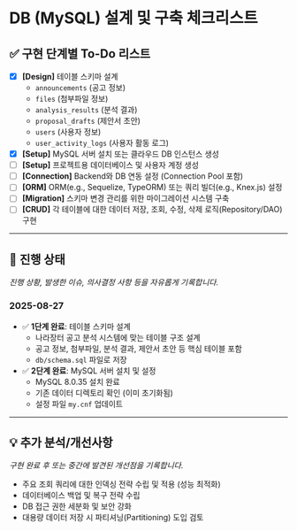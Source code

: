 # DB (MySQL) 설계 및 구축 체크리스트

## ✅ 구현 단계별 To-Do 리스트
- [x] **[Design]** 테이블 스키마 설계
  - `announcements` (공고 정보)
  - `files` (첨부파일 정보)
  - `analysis_results` (분석 결과)
  - `proposal_drafts` (제안서 초안)
  - `users` (사용자 정보)
  - `user_activity_logs` (사용자 활동 로그)
- [x] **[Setup]** MySQL 서버 설치 또는 클라우드 DB 인스턴스 생성
- [ ] **[Setup]** 프로젝트용 데이터베이스 및 사용자 계정 생성
- [ ] **[Connection]** Backend와 DB 연동 설정 (Connection Pool 포함)
- [ ] **[ORM]** ORM(e.g., Sequelize, TypeORM) 또는 쿼리 빌더(e.g., Knex.js) 설정
- [ ] **[Migration]** 스키마 변경 관리를 위한 마이그레이션 시스템 구축
- [ ] **[CRUD]** 각 테이블에 대한 데이터 저장, 조회, 수정, 삭제 로직(Repository/DAO) 구현

---

## 🔄 진행 상태
*진행 상황, 발생한 이슈, 의사결정 사항 등을 자유롭게 기록합니다.*

### 2025-08-27
- ✅ **1단계 완료**: 테이블 스키마 설계
  - 나라장터 공고 분석 시스템에 맞는 테이블 구조 설계
  - 공고 정보, 첨부파일, 분석 결과, 제안서 초안 등 핵심 테이블 포함
  - `db/schema.sql` 파일로 저장
- ✅ **2단계 완료**: MySQL 서버 설치 및 설정
  - MySQL 8.0.35 설치 완료
  - 기존 데이터 디렉토리 확인 (이미 초기화됨)
  - 설정 파일 `my.cnf` 업데이트

---

## 💡 추가 분석/개선사항
*구현 완료 후 또는 중간에 발견된 개선점을 기록합니다.*

- 주요 조회 쿼리에 대한 인덱싱 전략 수립 및 적용 (성능 최적화)
- 데이터베이스 백업 및 복구 전략 수립
- DB 접근 권한 세분화 및 보안 강화
- 대용량 데이터 저장 시 파티셔닝(Partitioning) 도입 검토
